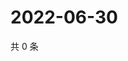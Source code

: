 # 2022-06-30

共 0 条

<!-- BEGIN WEIBO -->
<!-- 最后更新时间 Thu Jun 30 2022 14:20:23 GMT+0800 (China Standard Time) -->

<!-- END WEIBO -->
